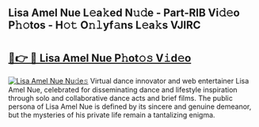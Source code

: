 ## Lisa Amel Nue L𝚎a𝚔ed N𝚞𝚍e - Part-RIB Vi𝚍𝚎o P𝚑𝚘tos - H𝚘𝚝 O𝚗𝚕yf𝚊ns L𝚎a𝚔s VJlRC

# <h2><a href="http://kfbta1.oniu.top/?m=Lisa+Amel+Nue">🔗👉 🔴 Lisa Amel Nue P𝚑ot𝚘𝚜 V𝚒d𝚎o</a></h2>

[![Lisa Amel Nue Nu𝚍e𝚜](https://i.imgur.com/0qMVB7G.gif)](http://kfbta1.oniu.top/?m=Lisa+Amel+Nue)
Virtual dance innovator and web entertainer Lisa Amel Nue, celebrated for disseminating dance and lifestyle inspiration through solo and collaborative dance acts and brief films. The public persona of Lisa Amel Nue is defined by its sincere and genuine demeanor, but the mysteries of his private life remain a tantalizing enigma.  
